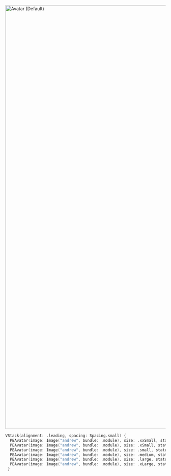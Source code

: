 
<img width="1326" alt="Avatar (Default)" src="https://github.com/powerhome/playbook-swift/assets/54749071/9ab09b2d-fb9a-4b61-8c2e-3845e6f4ecc4">

```swift
VStack(alignment: .leading, spacing: Spacing.small) {
  PBAvatar(image: Image("andrew", bundle: .module), size: .xxSmall, status: .online)
  PBAvatar(image: Image("andrew", bundle: .module), size: .xSmall, status: .away)
  PBAvatar(image: Image("andrew", bundle: .module), size: .small, status: .online)
  PBAvatar(image: Image("andrew", bundle: .module), size: .medium, status: .away)
  PBAvatar(image: Image("andrew", bundle: .module), size: .large, status: .online)
  PBAvatar(image: Image("andrew", bundle: .module), size: .xLarge, status: .offline)
 }
```
